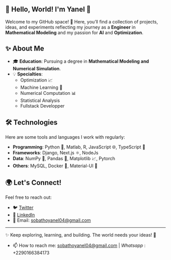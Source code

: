 

<!--
**Yanelaina/Yanelaina** is a ✨ _special_ ✨ repository because its `README.md` (this file) appears on your GitHub profile.

Here are some ideas to get you started:

- 🔭 I’m currently working on ...
- 🌱 I’m currently learning ...
- 👯 I’m looking to collaborate on ...
- 🤔 I’m looking for help with ... 
- 💬 Ask me about ...
- 📫 How to reach me: ...
- 😄 Pronouns: ...
- ⚡ Fun fact: ...
-->

## 👋 Hello, World! I'm Yanel 🌟

Welcome to my GitHub space! 🚀 Here, you’ll find a collection of projects, ideas, and experiments reflecting my journey as a **Engineer** in **Mathematical Modeling** and my passion for **AI** and **Optimization**.  

## ✨ About Me  

- 🎓 **Education**: Pursuing a degree in **Mathematical Modeling and Numerical Simulation**.  
- 💡 **Specialties**:  
  - Optimization 📈  
  - Machine Learning 🤖  
  - Numerical Computation 📊
  - Statistical Analysis
  - Fullstack Developper

## 🛠️ Technologies  

Here are some tools and languages I work with regularly:  

- **Programming**: Python 🐍, Matlab, R, JavaScript 🌐, TypeScript 🚀  
- **Frameworks**: Django, Next.js ⚛️, NodeJs 
- **Data**: NumPy 📐, Pandas 🐼, Matplotlib 📈, Pytorch
- **Others**: MySQL, Docker 🐳, Material-UI 🎨  

## 🌍 Let's Connect!  

Feel free to reach out:  

- 🐦 [Twitter](https://twitter.com/yourusername)  
- 💼 [LinkedIn](www.linkedin.com/in/yanel-aïna-877b18246)  
- 📧 Email: [sobathoyanel04@gmail.com](mailto:sobathoyanel04@gmail.com)  

---

✨ Keep exploring, learning, and building. The world needs your ideas! 🌟  
- 📫 How to reach me: sobathoyanel04@gmail.com |  _Whatsapp_ : +2290166384173

